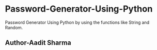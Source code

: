 # Password-Generator-Using-Python
Password Generator Using Python by using the functions like String and Random.
<h2>Author-Aadit Sharma</h2>
